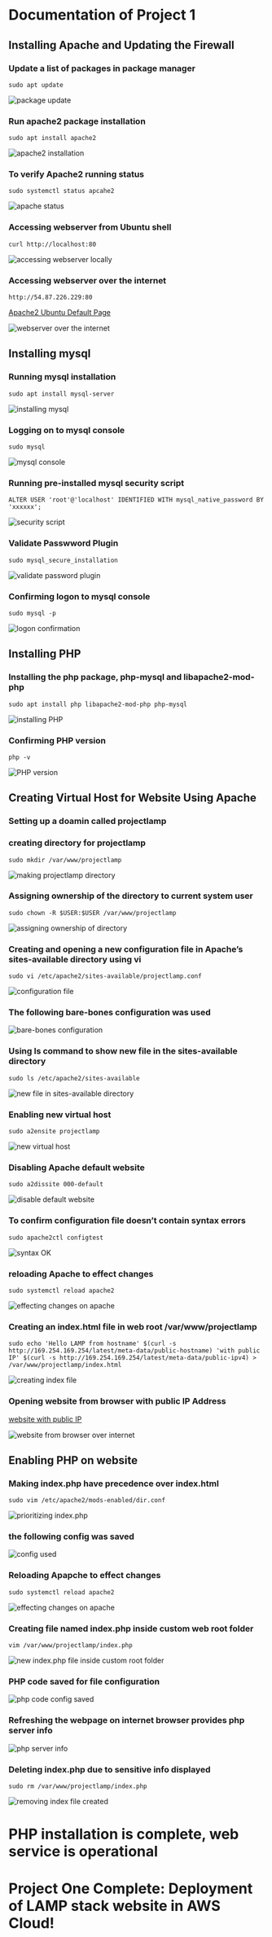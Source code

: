 # Documentation of Project 1

## Installing Apache and Updating the Firewall
### Update a list of packages in package manager
`sudo apt update`

![package update](./Images/sudo-apt-update.png)

### Run apache2 package installation
`sudo apt install apache2`

![apache2 installation](./Images/sudo-apt-install-apache2.png)

### To verify Apache2 running status
`sudo systemctl status apcahe2`

![apache status](./Images/sudo-systemctl-status-apache2.png)

### Accessing webserver from Ubuntu shell
`curl http://localhost:80`

![accessing webserver locally](./Images/webserver-from-ubuntu-shell.png)

### Accessing webserver over the internet
`http://54.87.226.229:80`

[Apache2 Ubuntu Default Page](http://http://16.16.68.188/)

![webserver over the internet](./Images/apache2-ubuntu-default-page.png)

## Installing mysql

### Running mysql installation
`sudo apt install mysql-server`

![installing mysql](./Images/installing-mysql.png)

### Logging on to mysql console

`sudo mysql`

![mysql console](./Images/mysql-console.png)

### Running pre-installed mysql security script

`ALTER USER 'root'@'localhost' IDENTIFIED WITH mysql_native_password BY 'xxxxxx';`

![security script](./Images/running-security-script.png)

### Validate Passwword Plugin

`sudo mysql_secure_installation`

![validate password plugin](./Images/validate-password-plugin.png)

### Confirming logon to mysql console

`sudo mysql -p`

![logon confirmation](./Images/confirming-logon-to-mysql.png)

## Installing PHP

### Installing the php package, php-mysql and libapache2-mod-php

`sudo apt install php libapache2-mod-php php-mysql`

![installing PHP](./Images/installing-php.png)

### Confirming PHP version

`php -v`

![PHP version](./Images/php-version.png)


## Creating Virtual Host for Website Using Apache

### Setting up a doamin called projectlamp

### creating directory for projectlamp

`sudo mkdir /var/www/projectlamp`

![making projectlamp directory](./Images/making-projectlamp-directory.png)

### Assigning ownership of the directory to current system user

`sudo chown -R $USER:$USER /var/www/projectlamp`

![assigning ownership of directory](./Images/ownership-of-directory.png)

### Creating and opening a new configuration file in Apache’s sites-available directory using vi

`sudo vi /etc/apache2/sites-available/projectlamp.conf`

![configuration file](./Images/config-file.png)

### The following bare-bones configuration was used


![bare-bones configuration](./Images/bare-bones-config.png)

### Using ls command to show new file in the sites-available directory

`sudo ls /etc/apache2/sites-available`

![new file in sites-available directory](./Images/ls-command-sites-available.png)

### Enabling new virtual host

`sudo a2ensite projectlamp`

![new virtual host](./Images/enabling-new-host.png)

### Disabling Apache default website

`sudo a2dissite 000-default`

![disable default website](./Images/disable-default.png)

### To confirm configuration file doesn’t contain syntax errors

`sudo apache2ctl configtest`

![syntax OK](./Images/syntax-ok.png)

### reloading Apache to effect changes

`sudo systemctl reload apache2`

![effecting changes on apache](./Images/reload-apache.png)

### Creating an index.html file in web root /var/www/projectlamp

`sudo echo 'Hello LAMP from hostname' $(curl -s http://169.254.169.254/latest/meta-data/public-hostname) 'with public IP' $(curl -s http://169.254.169.254/latest/meta-data/public-ipv4) > /var/www/projectlamp/index.html`

![creating index file](./Images/web-root.png)

### Opening website from browser with public IP Address

[website with public IP](http://16.16.57.131/)

![website from browser over internet](./Images/echo.png)



## Enabling PHP on website
### Making index.php have precedence over index.html

`sudo vim /etc/apache2/mods-enabled/dir.conf`

![prioritizing index.php](./Images/php-html.png)


### the following config was saved

![config used](./Images/indexphp-config.png)

### Reloading Apapche to effect changes

`sudo systemctl reload apache2`

![effecting changes on apache](./Images/reload-apache.png)

### Creating file named index.php inside custom web root folder

`vim /var/www/projectlamp/index.php`

![new index.php file inside custom root folder](./Images/new-index-php.png)

### PHP code saved for file configuration

![php code config saved](./Images/php-code-saved.png)

### Refreshing the webpage on internet browser provides php server info

![php server info](./Images/php-page.png)

### Deleting index.php due to sensitive info displayed

`sudo rm /var/www/projectlamp/index.php`

![removing index file created](./Images/remove-index-file.png)

# PHP installation is complete, web service is operational

# Project One Complete: Deployment of LAMP stack website in AWS Cloud!
